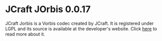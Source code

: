 # JCraft JOrbis 0.0.17

JCraft Jorbis is a Vorbis codec created by JCraft. It is registered under LGPL and its source is available at the developer's website.
Click [here](http://www.jcraft.com/jorbis/) to read more about it.
